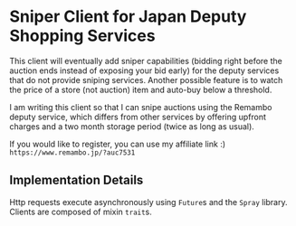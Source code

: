 Sniper Client for Japan Deputy Shopping Services
==============

This client will eventually add sniper capabilities (bidding right before the auction ends instead of exposing your bid early) for the deputy services that do not provide sniping services.
Another possible feature is to watch the price of a store (not auction) item and auto-buy below a threshold.

I am writing this client so that I can snipe auctions using the Remambo deputy service, which differs from other services by offering upfront charges and a two month storage period (twice as long as usual).

If you would like to register, you can use my affiliate link :)
`https://www.remambo.jp/?auc7531`

## Implementation Details
Http requests execute asynchronously using `Future`s and the `Spray` library. Clients are composed of mixin `trait`s. 
